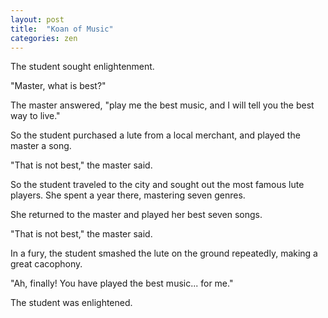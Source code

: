 ```yaml
---
layout: post
title:  "Koan of Music"
categories: zen
---
```

The student sought enlightenment.

"Master, what is best?"

The master answered, "play me the best music, and I will tell you the best way to live."

So the student purchased a lute from a local merchant, and played the master a song.

"That is not best," the master said. 

So the student traveled to the city and sought out the most famous lute players. She spent a year there, mastering seven genres.

She returned to the master and played her best seven songs.

"That is not best," the master said.

In a fury, the student smashed the lute on the ground repeatedly, making a great cacophony.

"Ah, finally! You have played the best music... for me."

The student was enlightened.
